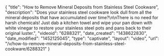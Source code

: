{
    "title": "How to Remove Mineral Deposits from Stainless Steel Cookware",
    "description": "Does your stainless steel cookware look dull from all the mineral deposits that have accumulated over time?\n\nThere is no need for harsh chemicals! Just dab a kitchen towel and wipe your pan down with white vinegar to restore your stainless steel pots and pans back to their original luster.",
    "videoid": "6288321",
    "date_created": "1438622830",
    "date_modified": "1452125045",
    "type": "captivate",
    "layout": "video",
    "url": "\/v\/how-to-remove-mineral-deposits-from-stainless-steel-cookware\/6288321"
}